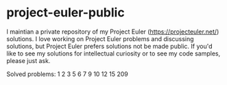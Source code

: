 # project-euler-public
I maintian a private repository of my Project Euler (https://projecteuler.net/) solutions.
I love working on Project Euler problems and discussing solutions, but Project Euler prefers solutions not be made public.
If you'd like to see my solutions for intellectual curiosity or to see my code samples, please just ask. 

Solved problems:
1
2
3
5
6
7
9
10
12
15
209
